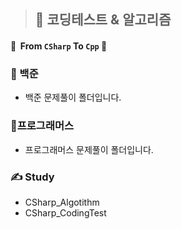 > ## 📝 코딩테스트 & 알고리즘
#### __📍&nbsp;&nbsp;From ```CSharp``` To ```Cpp```&nbsp;📍__

### 📌 백준
+ 백준 문제풀이 폴더입니다. 

### 📌프로그래머스
+ 프로그래머스 문제풀이 폴더입니다. 

### ✍ Study
 + CSharp_Algotithm
 + CSharp_CodingTest

